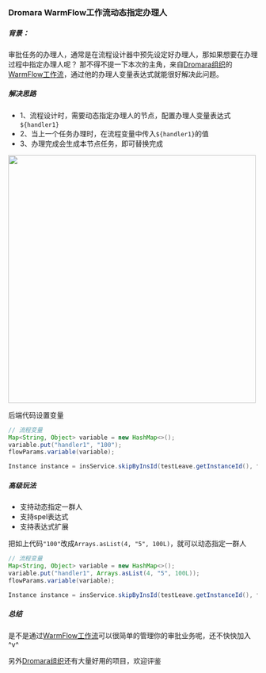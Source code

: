 ### Dromara WarmFlow工作流动态指定办理人

##### 背景：

审批任务的办理人，通常是在流程设计器中预先设定好办理人，那如果想要在办理过程中指定办理人呢？
那不得不提一下本次的主角，来自[Dromara组织](https://dromara.org.cn/)的[WarmFlow工作流](https://gitee.com/dromara/warm-flow)，通过他的办理人变量表达式就能很好解决此问题。



##### 解决思路

- 1、流程设计时，需要动态指定办理人的节点，配置办理人变量表达式`${handler1}`
- 2、当上一个任务办理时，在流程变量中传入`${handler1}`的值
- 3、办理完成会生成本节点任务，即可替换完成  



<img src="https://foruda.gitee.com/images/1734589294761157636/ac74e327_2218307.png" width="500" />

后端代码设置变量

```java
// 流程变量
Map<String, Object> variable = new HashMap<>();
variable.put("handler1", "100");
flowParams.variable(variable);

Instance instance = insService.skipByInsId(testLeave.getInstanceId(), flowParams);
```



##### 高级玩法

- 支持动态指定一群人
- 支持spel表达式
- 支持表达式扩展



把如上代码`"100"`改成`Arrays.asList(4, "5", 100L)`，就可以动态指定一群人

```java
// 流程变量
Map<String, Object> variable = new HashMap<>();
variable.put("handler1", Arrays.asList(4, "5", 100L));
flowParams.variable(variable);

Instance instance = insService.skipByInsId(testLeave.getInstanceId(), flowParams);
```



##### 总结

是不是通过[WarmFlow工作流](https://gitee.com/dromara/warm-flow)可以很简单的管理你的审批业务呢，还不快快加入^v^

另外[Dromara组织](https://dromara.org.cn/)还有大量好用的项目，欢迎评鉴
